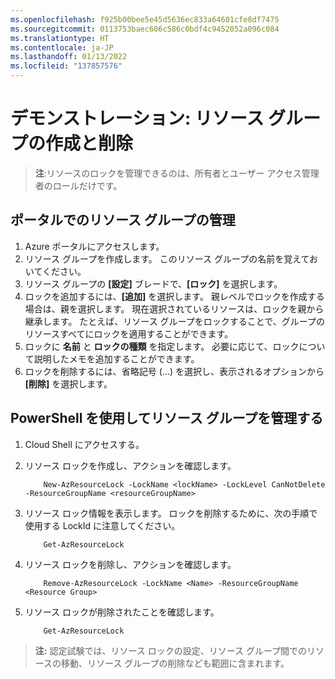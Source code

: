 ```yaml
---
ms.openlocfilehash: f925b00bee5e45d5636ec833a64601cfe8df7475
ms.sourcegitcommit: 0113753baec606c586c0bdf4c9452052a096c084
ms.translationtype: HT
ms.contentlocale: ja-JP
ms.lasthandoff: 01/13/2022
ms.locfileid: "137857576"
---
```

# <a name="demonstration-create-and-delete-resource-groups"></a>デモンストレーション: リソース グループの作成と削除

>**注**:リソースのロックを管理できるのは、所有者とユーザー アクセス管理者のロールだけです。

## <a name="manage-resource-groups-in-the-portal"></a>ポータルでのリソース グループの管理

1. Azure ポータルにアクセスします。
1. リソース グループを作成します。 このリソース グループの名前を覚えておいてください。 
1. リソース グループの **[設定]** ブレードで、**[ロック]** を選択します。
1. ロックを追加するには、**[追加]** を選択します。 親レベルでロックを作成する場合は、親を選択します。 現在選択されているリソースは、ロックを親から継承します。 たとえば、リソース グループをロックすることで、グループのリソースすべてにロックを適用することができます。
1. ロックに **名前** と **ロックの種類** を指定します。 必要に応じて、ロックについて説明したメモを追加することができます。
1. ロックを削除するには、省略記号 (...) を選択し、表示されるオプションから **[削除]** を選択します。

## <a name="manage-resource-groups-with-powershell"></a>PowerShell を使用してリソース グループを管理する

1. Cloud Shell にアクセスする。
2. リソース ロックを作成し、アクションを確認します。

    ```
        New-AzResourceLock -LockName <lockName> -LockLevel CanNotDelete -ResourceGroupName <resourceGroupName>
    ```

3. リソース ロック情報を表示します。 ロックを削除するために、次の手順で使用する LockId に注意してください。

    ```
        Get-AzResourceLock
    ```

4. リソース ロックを削除し、アクションを確認します。 

    ```
        Remove-AzResourceLock -LockName <Name> -ResourceGroupName <Resource Group>
    ```

5. リソース ロックが削除されたことを確認します。


    ```
        Get-AzResourceLock
    ```

>**注:**  認定試験では、リソース ロックの設定、リソース グループ間でのリソースの移動、リソース グループの削除なども範囲に含まれます。